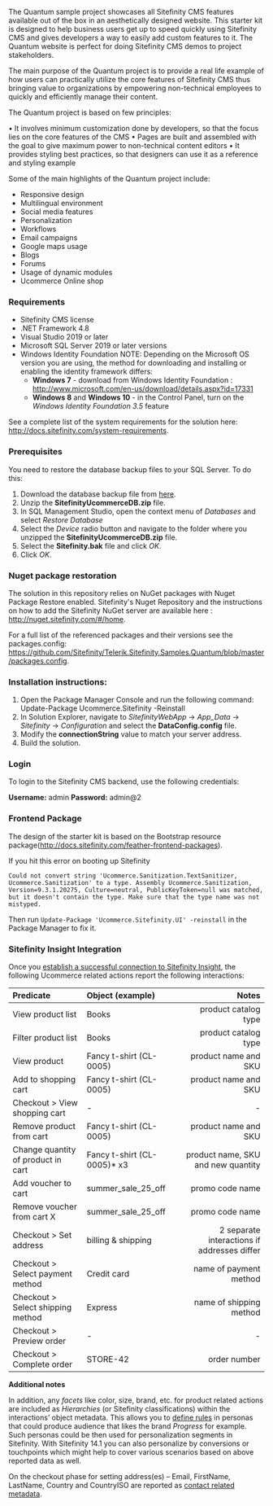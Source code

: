 The Quantum sample project showcases all Sitefinity CMS features available out of the box in an aesthetically designed website. This starter kit is designed to help business users get up to speed quickly using Sitefinity CMS and gives developers a way to easily add custom features to it. The Quantum website is perfect for doing Sitefinity CMS demos to project stakeholders.

The main purpose of the Quantum project is to provide a real life example of how users can practically utilize the core features of Sitefinity CMS thus bringing value to organizations by empowering non-technical employees to quickly and efficiently manage their content.

The Quantum project is based on few principles:

• It involves minimum customization done by developers, so that the focus lies on the core features of the CMS 
• Pages are built and assembled with the goal to give maximum power to non-technical content editors 
• It provides styling best practices, so that designers can use it as a reference and styling example

Some of the main highlights of the Quantum project include:

- Responsive design
- Multilingual environment
- Social media features
- Personalization
- Workflows
- Email campaigns
- Google maps usage
- Blogs
- Forums
- Usage of dynamic modules
- Ucommerce Online shop

### **Requirements**

- Sitefinity CMS license
- .NET Framework 4.8
- Visual Studio 2019 or later
- Microsoft SQL Server 2019 or later versions
- Windows Identity Foundation NOTE: Depending on the Microsoft OS version you are using, the method for downloading and installing or enabling the identity framework differs:
  - **Windows 7**  - download from  Windows Identity Foundation : http://www.microsoft.com/en-us/download/details.aspx?id=17331
  - **Windows 8** and **Windows 10** - in the Control Panel, turn on the *Windows Identity Foundation 3.5* feature 

See a complete list of the system requirements for the solution here: http://docs.sitefinity.com/system-requirements.

### **Prerequisites**

You need to restore the database backup files to your SQL Server. To do this:

1. Download the database backup file from [here](https://sitefinitystore.blob.core.windows.net/files/Telerik.Sitefinity.Samples.Quantum/SitefinityUcommerceDB.zip).
2. Unzip the  **SitefinityUcommerceDB.zip**  file.
3. In SQL Management Studio, open the context menu of _Databases_ and select _Restore Database_
4. Select the _Device_ radio button and navigate to the folder where you unzipped the  **SitefinityUcommerceDB.zip**  file.
5. Select the  **Sitefinity.bak**  file and click _OK_.
6. Click _OK_.

### **Nuget package restoration**

The solution in this repository relies on NuGet packages with Nuget Package Restore enabled. Sitefinity&#39;s Nuget Repository and the instructions on how to add the Sitefinity NuGet server are available here : http://nuget.sitefinity.com/#/home.

For a full list of the referenced packages and their versions see the packages.config: https://github.com/Sitefinity/Telerik.Sitefinity.Samples.Quantum/blob/master/packages.config.

### **Installation instructions:**

1. Open the Package Manager Console and run the following command: Update-Package Ucommerce.Sitefinity -Reinstall
2. In Solution Explorer, navigate to _SitefinityWebApp_ -&gt; _App\_Data_ -&gt; _Sitefinity_ -&gt; _Configuration_ and select the  **DataConfig.config**  file.
2. Modify the  **connectionString**  value to match your server address.
3. Build the solution.

### **Login**

To login to the Sitefinity CMS backend, use the following credentials:

**Username:**  admin  **Password:**  admin@2

### **Frontend Package**

The design of the starter kit is based on the Bootstrap resource package(http://docs.sitefinity.com/feather-frontend-packages).

If you hit this error on booting up Sitefinity
```
Could not convert string 'Ucommerce.Sanitization.TextSanitizer, Ucommerce.Sanitization' to a type. Assembly Ucommerce.Sanitization, Version=9.3.1.20275, Culture=neutral, PublicKeyToken=null was matched, but it doesn't contain the type. Make sure that the type name was not mistyped.
```

Then run `Update-Package 'Ucommerce.Sitefinity.UI' -reinstall` in the Package Manager to fix it.

### **Sitefinity Insight Integration**



Once you [establish a successful connection to Sitefinity Insight](https://www.progress.com/documentation/sitefinity-cms/connect-to-sitefinity-insight), the following Ucommerce related actions report the following interactions:



| Predicate | Object (example) | Notes |
| :--- | :---- | ---: |
| View product list | Books | product catalog type |
| Filter product list | Books | product catalog type |
| View product | Fancy t-shirt (CL-0005) | product name and SKU |
| Add to shopping cart | Fancy t-shirt (CL-0005) | product name and SKU |
| Checkout > View shopping cart | - | - |
| Remove product from cart | Fancy t-shirt (CL-0005) | product name and SKU |
| Change quantity of product in cart | Fancy t-shirt (CL-0005)* x3 | product name, SKU and new quantity |
| Add voucher to cart | summer_sale_25_off | promo code name |
| Remove voucher from cart X | summer_sale_25_off | promo code name |
| Checkout > Set address | billing & shipping | 2 separate interactions if addresses differ |
| Checkout > Select payment method | Credit card | name of payment method |
| Checkout > Select shipping method | Express | name of shipping method |
| Checkout > Preview order | - | - |
| Checkout > Complete order | STORE-42 | order number |



**Additional notes**



In addition, any *facets* like color, size, brand, etc. for product related actions are included as *Hierarchies* (or Sitefinity classifications) within the interactions’ object metadata. This allows you to [define rules](https://www.progress.com/documentation/sitefinity-cms/insight/define-condition-dialog#view-content-with-tag-or-category-rule) in personas that could produce audience that likes the brand *Progress* for example. Such personas could be then used for personalization segments in Sitefinity.
With Sitefinity 14.1 you can also personalize by conversions or touchpoints which might help to cover various scenarios based on above reported data as well.



On the checkout phase for setting address(es) – Email, FirstName, LastName, Country and CountryISO are reported as [contact related metadata](https://www.progress.com/documentation/sitefinity-cms/insight/contact-profiles#contact-info).
